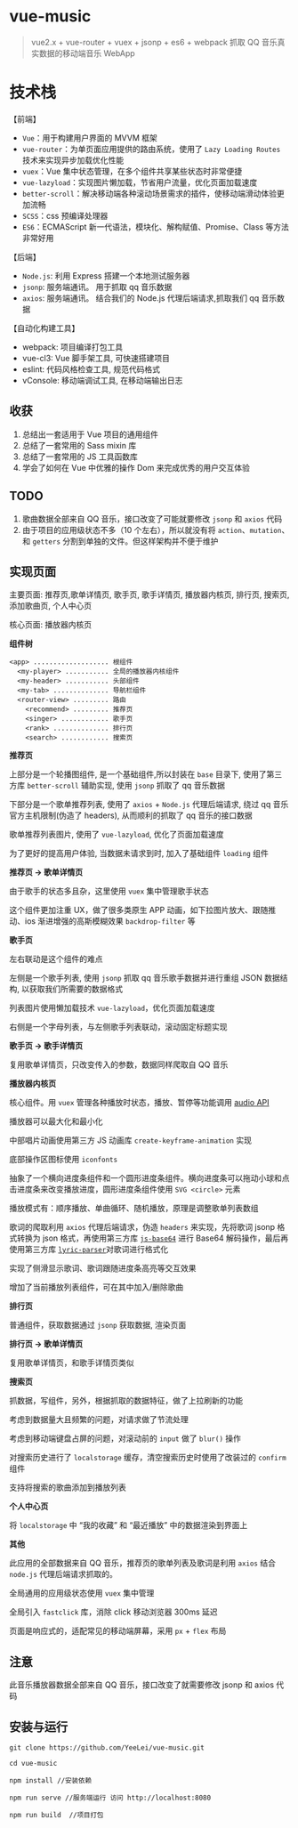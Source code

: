 # vue-music

> vue2.x + vue-router + vuex + jsonp + es6 + webpack 抓取 QQ 音乐真实数据的移动端音乐 WebApp

# 技术栈

【前端】

- `Vue`：用于构建用户界面的 MVVM 框架
- `vue-router`：为单页面应用提供的路由系统，使用了 `Lazy Loading Routes` 技术来实现异步加载优化性能
- `vuex`：Vue 集中状态管理，在多个组件共享某些状态时非常便捷
- `vue-lazyload`：实现图片懒加载，节省用户流量，优化页面加载速度
- `better-scroll`：解决移动端各种滚动场景需求的插件，使移动端滑动体验更加流畅
- `SCSS`：css 预编译处理器
- `ES6`：ECMAScript 新一代语法，模块化、解构赋值、Promise、Class 等方法非常好用

【后端】

- `Node.js`: 利用 Express 搭建一个本地测试服务器
- `jsonp`: 服务端通讯。 用于抓取 qq 音乐数据
- `axios`: 服务端通讯。 结合我们的 Node.js 代理后端请求,抓取我们 qq 音乐数据

【自动化构建工具】

- webpack: 项目编译打包工具
- vue-cl3: Vue 脚手架工具, 可快速搭建项目
- eslint: 代码风格检查工具, 规范代码格式
- vConsole: 移动端调试工具, 在移动端输出日志

## 收获

1. 总结出一套适用于 Vue 项目的通用组件
2. 总结了一套常用的 Sass mixin 库
3. 总结了一套常用的 JS 工具函数库
4. 学会了如何在 Vue 中优雅的操作 Dom 来完成优秀的用户交互体验

## TODO

1. 歌曲数据全部来自 QQ 音乐，接口改变了可能就要修改 `jsonp` 和 `axios` 代码
2. 由于项目的应用级状态不多（10 个左右），所以就没有将 `action`、`mutation`、和 `getters` 分割到单独的文件。但这样架构并不便于维护

## 实现页面

主要页面: 推荐页,歌单详情页, 歌手页, 歌手详情页, 播放器内核页, 排行页, 搜索页, 添加歌曲页, 个人中心页

核心页面: 播放器内核页

**组件树**

```
<app> ................... 根组件
  <my-player> ........... 全局的播放器内核组件
  <my-header> ........... 头部组件
  <my-tab> .............. 导航栏组件
  <router-view> ......... 路由
    <recommend> ......... 推荐页
    <singer> ............ 歌手页
    <rank> .............. 排行页
    <search> ............ 搜索页
```

**推荐页**

上部分是一个轮播图组件, 是一个基础组件,所以封装在 `base` 目录下, 使用了第三方库 `better-scroll` 辅助实现, 使用 `jsonp` 抓取了 qq 音乐数据

下部分是一个歌单推荐列表, 使用了 `axios` + `Node.js` 代理后端请求, 绕过 qq 音乐官方主机限制(伪造了 headers), 从而顺利的抓取了 qq 音乐的接口数据

歌单推荐列表图片, 使用了 `vue-lazyload`, 优化了页面加载速度

为了更好的提高用户体验, 当数据未请求到时, 加入了基础组件 `loading` 组件

**推荐页 -> 歌单详情页**

由于歌手的状态多且杂，这里使用 `vuex` 集中管理歌手状态

这个组件更加注重 UX，做了很多类原生 APP 动画，如下拉图片放大、跟随推动、ios 渐进增强的高斯模糊效果 `backdrop-filter` 等

**歌手页**

左右联动是这个组件的难点

左侧是一个歌手列表, 使用 `jsonp` 抓取 qq 音乐歌手数据并进行重组 JSON 数据结构, 以获取我们所需要的数据格式

列表图片使用懒加载技术 `vue-lazyload`，优化页面加载速度

右侧是一个字母列表，与左侧歌手列表联动，滚动固定标题实现

**歌手页 -> 歌手详情页**

复用歌单详情页，只改变传入的参数，数据同样爬取自 QQ 音乐

**播放器内核页**

核心组件。用 `vuex` 管理各种播放时状态，播放、暂停等功能调用 [audio API](http://www.w3school.com.cn/tags/html_ref_audio_video_dom.asp)

播放器可以最大化和最小化

中部唱片动画使用第三方 JS 动画库 `create-keyframe-animation` 实现

底部操作区图标使用 `iconfonts`

抽象了一个横向进度条组件和一个圆形进度条组件。横向进度条可以拖动小球和点击进度条来改变播放进度，圆形进度条组件使用 `SVG <circle>` 元素

播放模式有：顺序播放、单曲循环、随机播放，原理是调整歌单列表数组

歌词的爬取利用 `axios` 代理后端请求，伪造 `headers` 来实现，先将歌词 jsonp 格式转换为 json 格式，再使用第三方库 [`js-base64`](https://github.com/dankogai/js-base64) 进行 Base64 解码操作，最后再使用第三方库 [`lyric-parser`](https://github.com/ustbhuangyi/lyric-parser)对歌词进行格式化

实现了侧滑显示歌词、歌词跟随进度条高亮等交互效果

增加了当前播放列表组件，可在其中加入/删除歌曲

**排行页**

普通组件，获取数据通过 `jsonp` 获取数据, 渲染页面

**排行页 -> 歌单详情页**

复用歌单详情页，和歌手详情页类似

**搜索页**

抓数据，写组件，另外，根据抓取的数据特征，做了上拉刷新的功能

考虑到数据量大且频繁的问题，对请求做了节流处理

考虑到移动端键盘占屏的问题，对滚动前的 `input` 做了 `blur()` 操作

对搜索历史进行了 `localstorage` 缓存，清空搜索历史时使用了改装过的 `confirm` 组件

支持将搜索的歌曲添加到播放列表

**个人中心页**

将 `localstorage` 中 “我的收藏” 和 “最近播放” 中的数据渲染到界面上

**其他**

此应用的全部数据来自 QQ 音乐，推荐页的歌单列表及歌词是利用 `axios` 结合 `node.js` 代理后端请求抓取的。

全局通用的应用级状态使用 `vuex` 集中管理

全局引入 `fastclick` 库，消除 click 移动浏览器 300ms 延迟

页面是响应式的，适配常见的移动端屏幕，采用 `px` + `flex` 布局

## 注意

此音乐播放器数据全部来自 QQ 音乐，接口改变了就需要修改 jsonp 和 axios 代码

## 安装与运行

```
git clone https://github.com/YeeLei/vue-music.git

cd vue-music

npm install //安装依赖

npm run serve //服务端运行 访问 http://localhost:8080

npm run build  //项目打包
```
